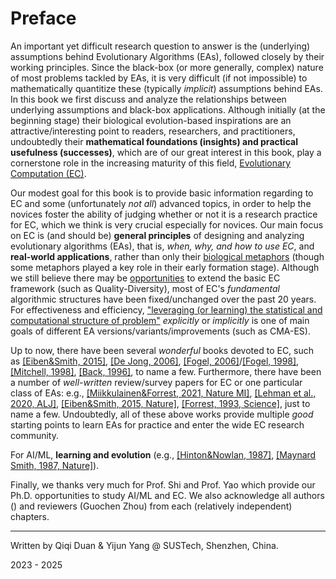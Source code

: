 # Preface

An important yet difficult research question to answer is the (underlying) assumptions behind Evolutionary Algorithms (EAs), followed closely by their working principles. Since the black-box (or more generally, complex) nature of most problems tackled by EAs, it is very difficult (if not impossible) to mathematically quantitize these (typically *implicit*) assumptions behind EAs. In this book we first discuss and analyze the relationships between underlying assumptions and black-box applications. Although initially (at the beginning stage) their biological evolution-based inspirations are an attractive/interesting point to readers, researchers, and practitioners, undoubtedly their **mathematical foundations (insights) and practical usefulness (successes)**, which are of our great interest in this book, play a cornerstone role in the increasing maturity of this field, [Evolutionary Computation (EC)](https://www.nature.com/articles/nature14544).

Our modest goal for this book is to provide basic information regarding to EC and some (unfortunately *not all*) advanced topics, in order to help the novices foster the ability of judging whether or not it is a research practice for EC, which we think is very crucial especially for novices. Our main focus on EC is (and should be) **general principles** of designing and analyzing evolutionary algorithms (EAs), that is, *when, why, and how to use EC*, and **real-world applications**, rather than only their [biological metaphors](https://github.com/Evolutionary-Intelligence/DistributedEvolutionaryComputation/blob/main/Summary/EvolutionaryComputation.md#metaheuristics) (though some metaphors played a key role in their early formation stage). Although we still believe there may be [opportunities](https://www.nature.com/articles/s42256-020-00278-8) to extend the basic EC framework (such as Quality-Diversity), most of EC's *fundamental* algorithmic structures have been fixed/unchanged over the past 20 years. For effectiveness and efficiency, ["leveraging (or learning) the statistical and computational structure of problem"](https://www.nowpublishers.com/article/Details/MAL-070) *explicitly* or *implicitly* is one of main goals of different EA versions/variants/improvements (such as CMA-ES).

Up to now, there have been several *wonderful* books devoted to EC, such as [[Eiben&Smith, 2015]](https://link.springer.com/book/10.1007/978-3-662-44874-8), [[De Jong, 2006]](https://ieeexplore.ieee.org/book/6267245), [[Fogel, 2006]](https://ieeexplore.ieee.org/book/5237910)/[[Fogel, 1998]](https://ieeexplore.ieee.org/book/5263042), [[Mitchell, 1998]](https://direct.mit.edu/books/book/4675/An-Introduction-to-Genetic-Algorithms), [[Back, 1996]](https://academic.oup.com/book/40791), to name a few. Furthermore, there have been a number of *well-written* review/survey papers for EC or one particular class of EAs: e.g., [[Miikkulainen&Forrest, 2021, Nature MI]](https://www.nature.com/articles/s42256-020-00278-8), [[Lehman et al., 2020, ALJ]](https://direct.mit.edu/artl/article/26/2/274/93255/The-Surprising-Creativity-of-Digital-Evolution-A), [[Eiben&Smith, 2015, Nature]](https://www.nature.com/articles/nature14544), [[Forrest, 1993, Science]](https://www.science.org/doi/10.1126/science.8346439), just to name a few. Undoubtedly, all of these above works provide multiple *good* starting points to learn EAs for practice and enter the wide EC research community.

For AI/ML, **learning and evolution** (e.g., [[Hinton&Nowlan, 1987]](https://www.cs.toronto.edu/~hinton/absps/baldwin.pdf), [[Maynard Smith, 1987, Nature]](https://www.cs.toronto.edu/~hinton/absps/maynardsmith.pdf)).

Finally, we thanks very much for Prof. Shi and Prof. Yao which provide our Ph.D. opportunities to study AI/ML and EC. We also acknowledge all authors () and reviewers (Guochen Zhou) from each (relatively independent) chapters.

******* *** *******
Written by Qiqi Duan & Yijun Yang @ SUSTech, Shenzhen, China.

2023 - 2025
